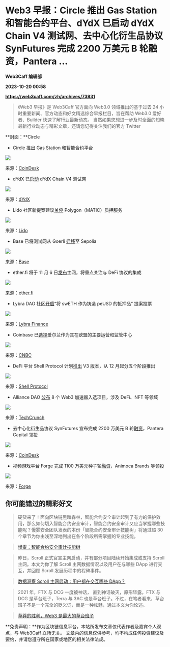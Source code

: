 # Web3 早报：Circle 推出 Gas Station 和智能合约平台、dYdX 已启动 dYdX Chain V4 测试网、去中心化衍生品协议 SynFutures 完成 2200 万美元 B 轮融资，Pantera ...
**Web3Caff 编辑部**

**2023-10-20 00:58**

**https://web3caff.com/zh/archives/73931**

[](http://twitter.com/intent/tweet?text=Web3%20%E6%97%A9%E6%8A%A5%EF%BC%9ACircle%20%E6%8E%A8%E5%87%BA%20Gas%20Station%20%E5%92%8C%E6%99%BA%E8%83%BD%E5%90%88%E7%BA%A6%E5%B9%B3%E5%8F%B0%E3%80%81dYdX%20%E5%B7%B2%E5%90%AF%E5%8A%A8%20dYdX%20Chain%20V4%20%E6%B5%8B%E8%AF%95%E7%BD%91%E3%80%81%E5%8E%BB%E4%B8%AD%E5%BF%83%E5%8C%96%E8%A1%8D%E7%94%9F%E5%93%81%E5%8D%8F%E8%AE%AE%20SynFutures%20%E5%AE%8C%E6%88%90%202200%20%E4%B8%87%E7%BE%8E%E5%85%83%20B%20%E8%BD%AE%E8%9E%8D%E8%B5%84%EF%BC%8CPantera%20Capital%E9%A2%86%E6%8A%95&url=https%3A%2F%2Fweb3caff.com%2Fzh%2Farchives%2F73931 "Twitter")[](https://www.facebook.com/sharer/sharer.php?u=https%3A%2F%2Fweb3caff.com%2Fzh%2Farchives%2F73931 "Facebook")[](https://telegram.me/share/url?url=https%3A%2F%2Fweb3caff.com%2Fzh%2Farchives%2F73931&text=Web3%20%E6%97%A9%E6%8A%A5%EF%BC%9ACircle%20%E6%8E%A8%E5%87%BA%20Gas%20Station%20%E5%92%8C%E6%99%BA%E8%83%BD%E5%90%88%E7%BA%A6%E5%B9%B3%E5%8F%B0%E3%80%81dYdX%20%E5%B7%B2%E5%90%AF%E5%8A%A8%20dYdX%20Chain%20V4%20%E6%B5%8B%E8%AF%95%E7%BD%91%E3%80%81%E5%8E%BB%E4%B8%AD%E5%BF%83%E5%8C%96%E8%A1%8D%E7%94%9F%E5%93%81%E5%8D%8F%E8%AE%AE%20SynFutures%20%E5%AE%8C%E6%88%90%202200%20%E4%B8%87%E7%BE%8E%E5%85%83%20B%20%E8%BD%AE%E8%9E%8D%E8%B5%84%EF%BC%8CPantera%20Capital%E9%A2%86%E6%8A%95 "Telegram")[](http://service.weibo.com/share/share.php?url=https%3A%2F%2Fweb3caff.com%2Fzh%2Farchives%2F73931&title=Web3%20%E6%97%A9%E6%8A%A5%EF%BC%9ACircle%20%E6%8E%A8%E5%87%BA%20Gas%20Station%20%E5%92%8C%E6%99%BA%E8%83%BD%E5%90%88%E7%BA%A6%E5%B9%B3%E5%8F%B0%E3%80%81dYdX%20%E5%B7%B2%E5%90%AF%E5%8A%A8%20dYdX%20Chain%20V4%20%E6%B5%8B%E8%AF%95%E7%BD%91%E3%80%81%E5%8E%BB%E4%B8%AD%E5%BF%83%E5%8C%96%E8%A1%8D%E7%94%9F%E5%93%81%E5%8D%8F%E8%AE%AE%20SynFutures%20%E5%AE%8C%E6%88%90%202200%20%E4%B8%87%E7%BE%8E%E5%85%83%20B%20%E8%BD%AE%E8%9E%8D%E8%B5%84%EF%BC%8CPantera%20Capital%E9%A2%86%E6%8A%95 "Sina Weibo")[](https://web3caff.com/zh/archives/73931 "Copy Link")[](https://web3caff.com/zh/archives/73931 "More")

> 《Web3 早报》是 Web3Caff 官方面向 Web3.0 领域推出的基于过去 24 小时重要新闻、官方动态和好文精选综合早报栏目，旨在帮助 Web3.0 爱好者、Builder 快速了解行业最新动态。 当然如果您想进一步及时全面的知晓最新行业动态与精彩文章，还请您记得关注我们的官方 Twitter

**封面：**Circle

*   Circle [推出](https://www.coindesk.com/tech/2023/10/19/circle-to-let-merchants-pay-for-customers-gas-fees-with-web3-wallet-upgrade/?_gl=1*1xosvic*_up*MQ..*_ga*NTcwMDM3NjM4LjE2OTc3MjA5MTc.*_ga_VM3STRYVN8*MTY5NzcyMDkxNi4xLjAuMTY5NzcyMDkxNi42MC4wLjA.) Gas Station 和智能合约平台

![](https://web3caff.com/wp-content/uploads/2023/10/image-390.png)

来源：[CoinDesk](https://www.coindesk.com/tech/2023/10/19/circle-to-let-merchants-pay-for-customers-gas-fees-with-web3-wallet-upgrade/?_gl=1*1xosvic*_up*MQ..*_ga*NTcwMDM3NjM4LjE2OTc3MjA5MTc.*_ga_VM3STRYVN8*MTY5NzcyMDkxNi4xLjAuMTY5NzcyMDkxNi42MC4wLjA.)

*   dYdX 已[启动](https://x.com/dYdX/status/1714693317848690706?s=20) dYdX Chain V4 测试网

![](https://web3caff.com/wp-content/uploads/2023/10/image-385.png)

来源：[dYdX](https://twitter.com/dYdX)

*   Lido 社区新提案建议[关停](https://research.lido.fi/t/sunset-lido-on-polygon/5655) Polygon（MATIC）质押服务

![](https://web3caff.com/wp-content/uploads/2023/10/image-383.png)

来源：[Lido](https://research.lido.fi/t/sunset-lido-on-polygon/5655)

*   Base 已将测试网从 Goerli [迁移](https://x.com/BuildOnBase/status/1714716221961367827?s=20)至 Sepolia

![](https://web3caff.com/wp-content/uploads/2023/10/image-381.png)

来源：[Base](https://twitter.com/BuildOnBase)

*   ether.fi 将于 11 月 6 日[发布](https://x.com/ether_fi/status/1714695381957902428?s=20)主网，将重点关注与 DeFi 协议的集成

![](https://web3caff.com/wp-content/uploads/2023/10/image-382.png)

来源：[ether.fi](https://twitter.com/ether_fi)

*   Lybra DAO 社区[开启](https://x.com/LybraFinance/status/1714759201896149454?s=20)“将 swETH 作为铸造 peUSD 的抵押品” 提案投票

![](https://web3caff.com/wp-content/uploads/2023/10/image-384.png)

来源：[Lybra Finance](https://twitter.com/LybraFinance)

*   Coinbase 已[选择](https://www.cnbc.com/2023/10/19/coinbase-picks-ireland-as-its-main-eu-hub-under-mica-crypto-regulation.html)爱尔兰作为其在欧盟的主要运营和监管中心

![](https://web3caff.com/wp-content/uploads/2023/10/image-388.png)

来源：[CNBC](https://www.cnbc.com/2023/10/19/coinbase-picks-ireland-as-its-main-eu-hub-under-mica-crypto-regulation.html)

*   DeFi 平台 Shell Protocol 计划[推出](https://shellprotocol.io/posts/shell-is-dead-long-live-shell!/) V3 版本，从 12 月起分五个阶段推出

![](https://web3caff.com/wp-content/uploads/2023/10/image-387.png)

来源：[Shell Protocol](https://shellprotocol.io/posts/shell-is-dead-long-live-shell!/)

*   Alliance DAO [公布](https://techcrunch.com/2023/10/18/alliance-dao-crypto-demo-day/?guccounter=1) 8 个 Web3 加速器入选项目，涉及 DeFi、NFT 等领域

![](https://web3caff.com/wp-content/uploads/2023/10/image-386.png)

来源：[TechCrunch](https://techcrunch.com/2023/10/18/alliance-dao-crypto-demo-day/?guccounter=1)

*   去中心化衍生品协议 SynFutures 宣布完成 2200 万美元 B 轮[融资](https://x.com/CoinDesk/status/1714990052101476622?s=20)，Pantera Capital 领投

![](https://web3caff.com/wp-content/uploads/2023/10/image-389.png)

来源：[CoinDesk](https://twitter.com/CoinDesk)  
[](https://twitter.com/CoinDesk)

*   视频游戏平台 Forge 完成 1100 万美元种子轮[融资](https://x.com/Forge/status/1714700467807416679?s=20)，Animoca Brands 等领投

![](https://web3caff.com/wp-content/uploads/2023/10/image-380.png)

来源：[Forge](https://twitter.com/Forge)

你可能错过的精彩好文
----------

> 硬货来了！面向区块链黑暗森林，智能合约安全审计起到了有力的保护效用，那么如何切入智能合约安全审计，智能合约安全审计又应当掌握哪些技能呢？慢雾安全团队发表的本份「智能合约安全审计技能树」将通过超 30 个章节为你由浅至深地列出在各个阶段所需掌握的专业技能。

> [慢雾：智能合约安全审计技能树](https://web3caff.com/zh/archives/73900)

> 昨日，Scroll 正式官宣主网启动，并有部分项目陆续开始集成或支持 Scroll 主网。本文为你了解 Scroll 主网数据情况以及用户在与哪些 DApp 进行交互，并回顾 Scroll 发展历程中的程碑事件。

> [数据洞察 Scroll 主网启动：用户都在交互哪些 DApp？](https://web3caff.com/zh/archives/73771)

> 2021 年，FTX 与 DCG 一度被神话， 直到神话破灭，原形毕露，FTX 与 DCG 是草台班子，Terra 与 3AC 也是草台班子。不过，在笔者看来，草台班子不是一个完全的贬义词，而是一种祛魅，通过本文为你论述。

> [草莽的胜利，Web3 是最大的草台班子](https://web3caff.com/zh/archives/73862)

**免责声明：**作为区块链信息平台，本站所发布文章仅代表作者及嘉宾个人观点，与 Web3Caff 立场无关。 文章内的信息仅供参考，均不构成任何投资建议及要约，并请您遵守所在国家或地区的相关法律法规。